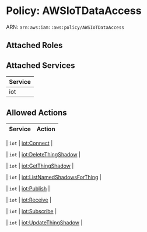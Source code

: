 # Policy: AWSIoTDataAccess

ARN: `arn:aws:iam::aws:policy/AWSIoTDataAccess`

## Attached Roles

## Attached Services

| Service |
|---------|
| iot |

## Allowed Actions

| Service | Action |
|:-------:|--------|

| `iot` | [iot:Connect](../actions.md#iot:connect) |

| `iot` | [iot:DeleteThingShadow](../actions.md#iot:deletethingshadow) |

| `iot` | [iot:GetThingShadow](../actions.md#iot:getthingshadow) |

| `iot` | [iot:ListNamedShadowsForThing](../actions.md#iot:listnamedshadowsforthing) |

| `iot` | [iot:Publish](../actions.md#iot:publish) |

| `iot` | [iot:Receive](../actions.md#iot:receive) |

| `iot` | [iot:Subscribe](../actions.md#iot:subscribe) |

| `iot` | [iot:UpdateThingShadow](../actions.md#iot:updatethingshadow) |
